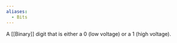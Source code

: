 ```yaml
---
aliases:
  - Bits
---
```


A [[Binary]] digit that is either a 0 (low voltage) or a 1 (high voltage).
